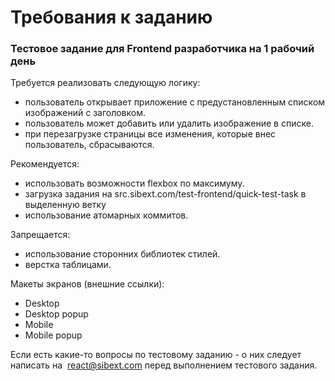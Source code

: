 # Требования к заданию
### Тестовое задание для Frontend разработчика на 1 рабочий день

Требуется реализовать следующую логику:
- пользователь открывает приложение с предустановленным списком
изображений с заголовком.
- пользователь может добавить или удалить изображение в списке.
- при перезагрузке страницы все изменения, которые внес пользователь,
сбрасываются.

Рекомендуется:
- использовать возможности flexbox по максимуму.
- загрузка задания на src.sibext.com/test-frontend/quick-test-task в выделенную ветку
- использование атомарных коммитов.

Запрещается:
- использование сторонних библиотек стилей.
- верстка таблицами.

Макеты экранов (внешние ссылки):
- Desktop
- Desktop popup
- Mobile
- Mobile popup

Если есть какие-то вопросы по тестовому заданию - о них следует написать
на ​ react@sibext.com​ ​ перед выполнением тестового задания.